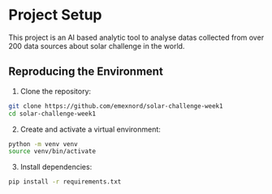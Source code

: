 # Project Setup

This project is an AI based analytic tool to analyse datas collected from over 200 data sources about solar challenge in the world. 

## Reproducing the Environment

1. Clone the repository:

```bash
git clone https://github.com/emexnord/solar-challenge-week1
cd solar-challenge-week1
```

2. Create and activate a virtual environment:

```bash
python -m venv venv
source venv/bin/activate
```

3. Install dependencies:

```bash
pip install -r requirements.txt
```
